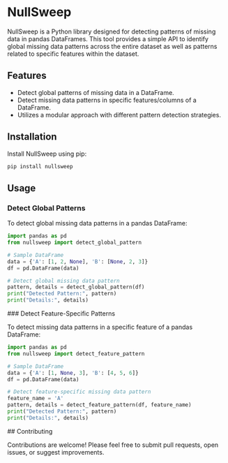 # NullSweep

NullSweep is a Python library designed for detecting patterns of missing data in pandas DataFrames. This tool provides a simple API to identify global missing data patterns across the entire dataset as well as patterns related to specific features within the dataset.

## Features

- Detect global patterns of missing data in a DataFrame.
- Detect missing data patterns in specific features/columns of a DataFrame.
- Utilizes a modular approach with different pattern detection strategies.

## Installation

Install NullSweep using pip:

```bash
pip install nullsweep
```

## Usage

### Detect Global Patterns

To detect global missing data patterns in a pandas DataFrame:

```python
import pandas as pd
from nullsweep import detect_global_pattern

# Sample DataFrame
data = {'A': [1, 2, None], 'B': [None, 2, 3]}
df = pd.DataFrame(data)

# Detect global missing data pattern
pattern, details = detect_global_pattern(df)
print("Detected Pattern:", pattern)
print("Details:", details)
```

### Detect Feature-Specific Patterns

To detect missing data patterns in a specific feature of a pandas DataFrame:

```python
import pandas as pd
from nullsweep import detect_feature_pattern

# Sample DataFrame
data = {'A': [1, None, 3], 'B': [4, 5, 6]}
df = pd.DataFrame(data)

# Detect feature-specific missing data pattern
feature_name = 'A'
pattern, details = detect_feature_pattern(df, feature_name)
print("Detected Pattern:", pattern)
print("Details:", details)
```

## Contributing

Contributions are welcome! Please feel free to submit pull requests, open issues, or suggest improvements.
